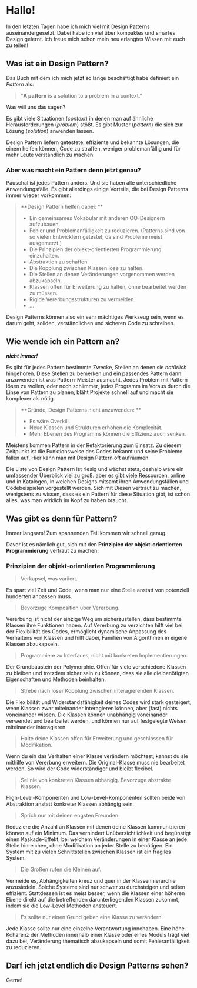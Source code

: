 # Hallo!
In den letzten Tagen habe ich mich viel mit Design Patterns auseinandergesetzt. 
Dabei habe ich viel über kompaktes und smartes Design gelernt.
Ich freue mich schon mein neu erlangtes Wissen mit euch zu teilen!
## Was ist ein Design Pattern?
Das Buch mit dem ich mich jetzt so lange beschäftigt habe definiert ein _Pattern_ als:

> "**A pattern** is a solution to a problem in a context."

Was will uns das sagen?

Es gibt viele Situationen (_context_) in denen man auf ähnliche Herausforderungen (_problem_) stößt. 
Es gibt Muster (_pattern_) die sich zur Lösung (_solution_) anwenden lassen.

Design Pattern liefern getestete, effiziente und bekannte Lösungen, die einem helfen können, Code zu straffen, 
weniger problemanfällig und für mehr Leute verständlich zu machen.

### Aber was macht ein Pattern denn jetzt genau?
Pauschal ist jedes Pattern anders. Und sie haben alle unterschiedliche Anwendungsfälle. Es gibt allerdings einige
Vorteile, die bei Design Patterns immer wieder vorkommen:

> **Design Pattern helfen dabei: **
> - Ein gemeinsames Vokabular mit anderen OO-Designern aufzubauen.
> - Fehler und Problemanfälligkeit zu reduzieren. (Patterns sind von so vielen Entwicklern getestet, da sind Probleme 
    meist ausgemerzt.)
> - Die Prinzipien der objekt-orientierten Programmierung einzuhalten.
> - Abstraktion zu schaffen.
> - Die Kopplung zwischen Klassen lose zu halten.
> - Die Stellen an denen Veränderungen vorgenommen werden abzukapseln.
> - Klassen offen für Erweiterung zu halten, ohne bearbeitet werden zu müssen.
> - Rigide Vererbungsstrukturen zu vermeiden.
> - …

Design Patterns können also ein sehr mächtiges Werkzeug sein, wenn es darum geht, soliden, verständlichen und sicheren
Code zu schreiben.

## Wie wende ich ein Pattern an?

_**nicht immer!**_

Es gibt für jedes Pattern bestimmte Zwecke, Stellen an denen sie _natürlich_ hingehören. Diese Stellen zu bemerken und
ein passendes Pattern dann anzuwenden ist was Pattern-Meister ausmacht. Jedes Problem mit Pattern lösen zu wollen, 
oder noch schlimmer, jedes Programm im Voraus durch die Linse von Pattern zu planen, bläht Projekte schnell auf und 
macht sie komplexer als nötig.

> **Gründe, Design Patterns nicht anzuwenden: **
> - Es wäre Overkill.
> - Neue Klassen und Strukturen erhöhen die Komplexität.
> - Mehr Ebenen des Programms können die Effizienz auch senken.

Meistens kommen Pattern in der Refaktorierung zum Einsatz. Zu diesem Zeitpunkt ist die Funktionsweise des Codes bekannt
und seine Probleme fallen auf. Hier kann man mit Design Pattern oft aufräumen.

Die Liste von Design Pattern ist riesig und wächst stets, deshalb wäre ein umfassender Überblick viel zu groß.
aber es gibt viele Ressourcen, online und in Katalogen, in welchen Designs mitsamt ihren Anwendungsfällen und
Codebeispielen vorgestellt werden. Sich mit Diesen vertraut zu machen, wenigstens zu wissen, dass es ein Pattern für
diese Situation gibt, ist schon alles, was man wirklich im Kopf zu haben braucht.

## Was gibt es denn für Pattern?

Immer langsam! Zum spannenden Teil kommen wir schnell genug.

Davor ist es nämlich gut, sich mit den **Prinzipien der objekt-orientierten Programmierung** vertraut zu machen:

### Prinzipien der objekt-orientierten Programmierung

> Verkapsel, was variiert.

Es spart viel Zeit und Code, wenn man nur eine Stelle anstatt von potenziell hunderten anpassen muss.

> Bevorzuge Komposition über Vererbung.

Vererbung ist nicht der einzige Weg um sicherzustellen, dass bestimmte Klassen ihre Funktionen haben. Auf Vererbung
zu verzichten hilft viel bei der Flexibilität des Codes, ermöglicht dynamische Anpassung des Verhaltens von Klassen
und hilft dabei, Familien von Algorithmen in eigene Klassen abzukapseln. 

> Programmiere zu Interfaces, nicht mit konkreten Implementierungen.

Der Grundbaustein der Polymorphie. Offen für viele verschiedene Klassen zu bleiben und trotzdem sicher sein zu können,
dass sie alle die benötigten Eigenschaften und Methoden beinhalten.

> Strebe nach loser Kopplung zwischen interagierenden Klassen.

Die Flexibilität und Widerstandsfähigkeit deines Codes wird stark gesteigert, wenn Klassen zwar miteinander interagieren
können, aber (fast) nichts voneinander wissen. Die Klassen können unabhängig voneinander verwendet und bearbeitet 
werden, und können nur auf festgelegte Weisen miteinander interagieren.

> Halte deine Klassen offen für Erweiterung und geschlossen für Modifikation.

Wenn du ein das Verhalten einer Klasse verändern möchtest, kannst du sie mithilfe von Vererbung erweitern. Die 
Original-Klasse muss nie bearbeitet werden. So wird der Code widerständiger und bleibt flexibel.

> Sei nie von konkreten Klassen abhängig. Bevorzuge abstrakte Klassen.

High-Level-Komponenten und Low-Level-Komponenten sollten beide von Abstraktion anstatt konkreter Klassen abhängig sein.

> Sprich nur mit deinen engsten Freunden.

Reduziere die Anzahl an Klassen mit denen deine Klassen kommunizieren können auf ein Minimum. Das verhindert
Unübersichtlichkeit und begünstigt einen Kaskade-Effekt, bei welchem Veränderungen in einer Klasse an jede Stelle
hinreichen, ohne Modifikation an jeder Stelle zu benötigen. Ein System mit zu vielen Schnittstellen zwischen Klassen
ist ein fragiles System.

> Die Großen rufen die Kleinen auf.

Vermeide es, Abhängigkeiten kreuz und quer in der Klassenhierarchie anzusiedeln. Solche Systeme sind nur schwer zu
durchsteigen und selten effizient. Stattdessen ist es meist besser, wenn die Klassen einer höheren Ebene direkt auf die
betreffenden darunterliegenden Klassen zukommt, indem sie die Low-Level Methoden ansteuert.

> Es sollte nur einen Grund geben eine Klasse zu verändern.

Jede Klasse sollte nur eine einzelne Verantwortung innehaben. Eine höhe Kohärenz der Methoden innerhalb einer Klasse
oder eines Moduls trägt viel dazu bei, Veränderung thematisch abzukapseln und somit Fehleranfälligkeit zu reduzieren.

## Darf ich jetzt endlich die Design Patterns sehen?

Gerne!
